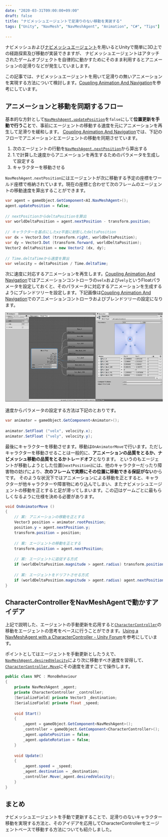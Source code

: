 ```yaml
---
date: "2020-03-31T09:00:00+09:00"
draft: false
title: "ナビメッシュエージェントで足滑りのない移動を実装する"
tags: ["Unity", "NavMesh", "NavMeshAgent", "Animation", "C#", "Tips"]

---
```


ナビメッシュおよび[ナビメッシュエージェント](https://docs.unity3d.com/ScriptReference/AI.NavMeshAgent.html)を用いるとUnityで簡単に3D上での経路探索及び移動が実装できますが、
ナビメッシュエージェントはアタッチされたゲームオブジェクトを自律的に動かすためにそのまま利用するとアニメーションの足滑りなどが発生していまします。

この記事では、ナビメッシュエージェントを用いて足滑りの無いアニメーションを実現する方法について検討します。[Coupling Animation And Navigation](https://docs.unity3d.com/Manual/nav-CouplingAnimationAndNavigation.html)を参考にしています。

## アニメーションと移動を同期するフロー

基本的な方針として[`NavMeshAgent.updatePosition`](https://docs.unity3d.com/ScriptReference/AI.NavMeshAgent-updatePosition.html)を`false`にして**位置更新を手動で行うこと**で、事前にエージェントの移動する速度を元にアニメーションを再生して足滑りを緩和します。
[Coupling Animation And Navigation](https://docs.unity3d.com/Manual/nav-CouplingAnimationAndNavigation.html)では、下記のフローでアニメーションとエージェントの移動を同期させています。

1. 次のエージェントの行動を[`NavMeshAgent.nextPosition`](https://docs.unity3d.com/ScriptReference/AI.NavMeshAgent-nextPosition.html)から算出する
2. 1.で計算した速度からアニメーションを再生するためのパラメータを生成して設定する
3. キャラクターを移動させる

`NavMeshAgent.nextPosition`にはエージェントが次に移動する予定の座標をワールド座標で格納されています。現在の座標と合わせて次のフレームのエージェントの移動速度を算出することができます。

```cs
var agent = gameObject.GetComponent<AI.NavMeshAgent>();
agent.updatePosition = false;

// nextPositionからdeltaPositionを算出
var worldDeltaPosition = agent.nextPosition - transform.position;

// キャラクターを基点にしたxz平面に射影したdeltaPosition
var dx = Vector3.Dot (transform.right, worldDeltaPosition);
var dy = Vector3.Dot (transform.forward, worldDeltaPosition);
Vector2 deltaPosition = new Vector2 (dx, dy);

// Time.deltaTimeから速度を算出
var velocity = deltaPosition / Time.deltaTime;
```

次に速度に対応するアニメーションを再生します。[Coupling Animation And Navigation](https://docs.unity3d.com/Manual/nav-CouplingAnimationAndNavigation.html)ではアニメーションコントローラの`velx`および`vely`というFloatパラメータを設定しておくと、そのパラメータに対応するアニメーションを生成するようにブレンドツリーを設定します。下記画像は[Coupling Animation And Navigation](https://docs.unity3d.com/Manual/nav-CouplingAnimationAndNavigation.html)でのアニメーションコントローラおよびブレンドツリーの設定になります。

![](./NavAnimBlend2d.jpg)

速度からパラメータの設定する方法は下記のとおりです。

```cs
var animator = gameObject.GetComponent<Animator>();

animator.SetFloat ("velx", velocity.x);
animator.SetFloat ("vely", velocity.y);
```

最後にキャラクターを移動させます。移動は`OnAnimatorMove`で行います。ただしキャラクターを移動させることは一般的に、**アニメーションの品質をとるか、ナビメッシュ移動の品質をとるかトレードオフ**となります。
というのもエージェントが移動しようとした位置(`nextPosition`)には、他のキャラクターだったり障害物の妨げにより、**次のフレームで実際にその位置に移動できる保証がない**からです。
そのような状況下ではアニメーションによる移動を正とすると、キャラクターが他キャラクターや障害物にめり込んでしまい、またナビメッシュエージェントの移動を正とすると足が滑ってしまいます。この辺はゲームごとに最もらしくなるように仕様を決める必要があります。

```cs
void OnAnimatorMove ()
{
    // 案: アニメーションの移動を正とする
    Vector3 position = animator.rootPosition;
    position.y = agent.nextPosition.y;
    transform.position = position;

    // 案: エージェントの移動を正とする
    transform.position = agent.nextPosition;

    // 案: エージェントに追従する方式
    if (worldDeltaPosition.magnitude > agent.radius) transform.position = agent.nextPosition - 0.9f * worldDeltaPosition;

    // 案: エージェントをドリフトさせる方式
    if (worldDeltaPosition.magnitude > agent.radius) agent.nextPosition = transform.position + 0.9f * worldDeltaPosition;
}
```

## CharacterControllerをNavMeshAgentで動かすアイデア

上記で説明した、エージェントの手動更新を応用すると[`CharacterController`](https://docs.unity3d.com/ScriptReference/CharacterController.html)の移動をエージェントの思考をベースに行うことができます。[Using a NavMeshAgent with a CharacterController - Unity Forum](https://forum.unity.com/threads/using-a-navmeshagent-with-a-charactercontroller.466902/)を参考にしています。

ポイントとしてはエージェントを手動更新としたうえで、[`NavMeshAgent.desiredVelocity`](https://docs.unity3d.com/ScriptReference/AI.NavMeshAgent-desiredVelocity.html)により次に移動すべき速度を習得して、[`CharacterController.Move`](https://docs.unity3d.com/ScriptReference/CharacterController.Move.html)にその速度を渡すことで操作します。

```cs
public class NPC : MonoBehaviour
{
    private NavMeshAgent _agent;
    private CharacterController _controller;
    [SerializeField] private Vector3 _destination;
    [SerializeField] private float _speed;

    void Start()
    {
        _agent = gameObject.GetComponent<NavMeshAgent>();
        _controller = gameObject.GetComponent<CharacterController>();
        _agent.updatePosition = false;
        _agent.updateRotation = false;
    }

    void Update()
    {
        _agent.speed = _speed;
        _agent.destination = _destination;
        _controller.Move(_agent.desiredVelocity);
    }
}
```

## まとめ

ナビメッシュエージェントを手動で更新することで、足滑りのないキャラクター移動を実現する方法と、そのアイデアを応用してCharacterControllerをエージェントベースで移動する方法についても紹介しました。
